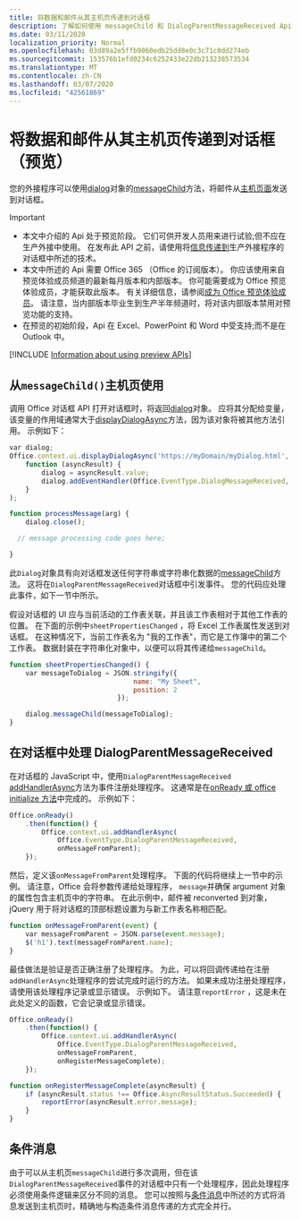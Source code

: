 ```yaml
---
title: 将数据和邮件从其主机页传递到对话框
description: 了解如何使用 messageChild 和 DialogParentMessageReceived Api 将数据传递到主机页中的对话框
ms.date: 03/11/2020
localization_priority: Normal
ms.openlocfilehash: 03d89a2e5ffb9060edb25dd8e0c3c71c0dd274eb
ms.sourcegitcommit: 153576b1efd0234c6252433e22db213238573534
ms.translationtype: MT
ms.contentlocale: zh-CN
ms.lasthandoff: 03/07/2020
ms.locfileid: "42561869"
---
```

# <a name="passing-data-and-messages-to-a-dialog-box-from-its-host-page-preview"></a>将数据和邮件从其主机页传递到对话框（预览）

您的外接程序可以使用[dialog](/javascript/api/office/office.dialog)对象的[messageChild](/javascript/api/office/office.dialog#messagechild-message-)方法，将邮件从[主机页面](dialog-api-in-office-add-ins.md#open-a-dialog-box-from-a-host-page)发送到对话框。

> [!Important]
>
> - 本文中介绍的 Api 处于预览阶段。 它们可供开发人员用来进行试验;但不应在生产外接中使用。 在发布此 API 之前，请使用将[信息传递到](dialog-api-in-office-add-ins.md#pass-information-to-the-dialog-box)生产外接程序的对话框中所述的技术。
> - 本文中所述的 Api 需要 Office 365 （Office 的订阅版本）。 你应该使用来自预览体验成员频道的最新每月版本和内部版本。 你可能需要成为 Office 预览体验成员，才能获取此版本。 有关详细信息，请参阅[成为 Office 预览体验成员](https://products.office.com/office-insider?tab=tab-1)。 请注意，当内部版本毕业生到生产半年频道时，将对该内部版本禁用对预览功能的支持。
> - 在预览的初始阶段，Api 在 Excel、PowerPoint 和 Word 中受支持;而不是在 Outlook 中。
>
> [!INCLUDE [Information about using preview APIs](../includes/using-preview-apis.md)]

## <a name="use-messagechild-from-the-host-page"></a>从`messageChild()`主机页使用

调用 Office 对话框 API 打开对话框时，将返回[dialog](/javascript/api/office/office.dialog)对象。 应将其分配给变量，该变量的作用域通常大于[displayDialogAsync](/javascript/api/office/office.ui#displaydialogasync-startaddress--callback-)方法，因为该对象将被其他方法引用。 示例如下：

```javascript
var dialog;
Office.context.ui.displayDialogAsync('https://myDomain/myDialog.html',
    function (asyncResult) {
        dialog = asyncResult.value;
        dialog.addEventHandler(Office.EventType.DialogMessageReceived, processMessage);
    }
);

function processMessage(arg) {
    dialog.close();

  // message processing code goes here;

}
```

此`Dialog`对象具有向对话框发送任何字符串或字符串化数据的[messageChild](/javascript/api/office/office.dialog#messagechild-message-)方法。 这将在`DialogParentMessageReceived`对话框中引发事件。 您的代码应处理此事件，如下一节中所示。

假设对话框的 UI 应与当前活动的工作表关联，并且该工作表相对于其他工作表的位置。 在下面的示例中`sheetPropertiesChanged` ，将 Excel 工作表属性发送到对话框。 在这种情况下，当前工作表名为 "我的工作表"，而它是工作簿中的第二个工作表。 数据封装在字符串化对象中，以便可以将其传递给`messageChild`。

```javascript
function sheetPropertiesChanged() {
    var messageToDialog = JSON.stringify({
                               name: "My Sheet",
                               position: 2
                           });

    dialog.messageChild(messageToDialog);
}
```

## <a name="handle-dialogparentmessagereceived-in-the-dialog-box"></a>在对话框中处理 DialogParentMessageReceived

在对话框的 JavaScript 中，使用`DialogParentMessageReceived` [addHandlerAsync](/javascript/api/office/office.ui#addhandlerasync-eventtype--handler--options--callback-)方法为事件注册处理程序。 这通常是在[onReady 或 office initialize 方法](initialize-add-in.md)中完成的。 示例如下：

```javascript
Office.onReady()
    .then(function() {
        Office.context.ui.addHandlerAsync(
            Office.EventType.DialogParentMessageReceived,
            onMessageFromParent);
    });
```

然后，定义该`onMessageFromParent`处理程序。 下面的代码将继续上一节中的示例。 请注意，Office 会将参数传递给处理程序， `message`并确保 argument 对象的属性包含主机页中的字符串。 在此示例中，邮件被 reconverted 到对象，jQuery 用于将对话框的顶部标题设置为与新工作表名称相匹配。

```javascript
function onMessageFromParent(event) {
    var messageFromParent = JSON.parse(event.message);
    $('h1').text(messageFromParent.name);
}
```

最佳做法是验证是否正确注册了处理程序。 为此，可以将回调传递给在注册`addHandlerAsync`处理程序的尝试完成时运行的方法。 如果未成功注册处理程序，请使用该处理程序记录或显示错误。 示例如下。 请注意`reportError` ，这是未在此处定义的函数，它会记录或显示错误。

```javascript
Office.onReady()
    .then(function() {
        Office.context.ui.addHandlerAsync(
            Office.EventType.DialogParentMessageReceived,
            onMessageFromParent,
            onRegisterMessageComplete);
    });

function onRegisterMessageComplete(asyncResult) {
    if (asyncResult.status !== Office.AsyncResultStatus.Succeeded) {
        reportError(asyncResult.error.message);
    }
}
```

## <a name="conditional-messaging"></a>条件消息

由于可以从主机页`messageChild`进行多次调用，但在该`DialogParentMessageReceived`事件的对话框中只有一个处理程序，因此处理程序必须使用条件逻辑来区分不同的消息。 您可以按照与[条件消息](dialog-api-in-office-add-ins.md#conditional-messaging)中所述的方式将消息发送到主机页时，精确地与构造条件消息传递的方式完全并行。
